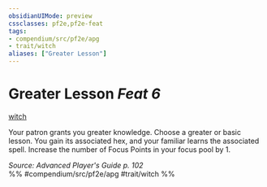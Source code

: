 ```yaml
---
obsidianUIMode: preview
cssclasses: pf2e,pf2e-feat
tags:
- compendium/src/pf2e/apg
- trait/witch
aliases: ["Greater Lesson"]
---
```

# Greater Lesson  *Feat 6*  
[witch](rules/traits/witch-apg.md "Witch Class Trait")  


Your patron grants you greater knowledge. Choose a greater or basic lesson. You gain its associated hex, and your familiar learns the associated spell. Increase the number of Focus Points in your focus pool by 1.

*Source: Advanced Player's Guide p. 102*  
%% #compendium/src/pf2e/apg #trait/witch %%